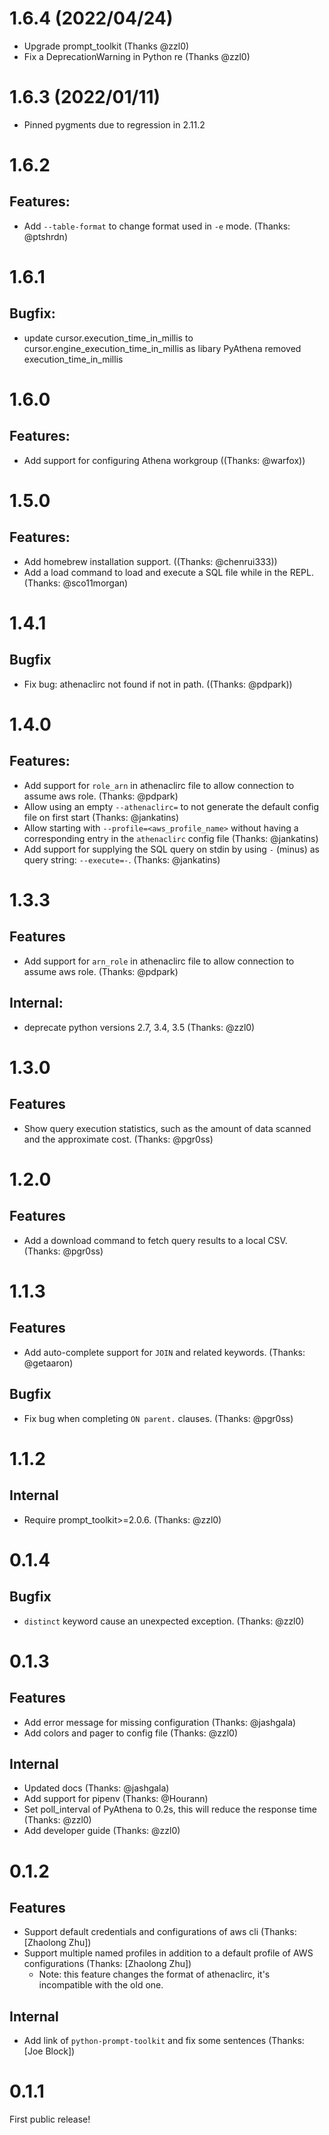 1.6.4 (2022/04/24)
==================

* Upgrade prompt_toolkit (Thanks @zzl0)
* Fix a DeprecationWarning in Python re (Thanks @zzl0)

1.6.3 (2022/01/11)
==================

* Pinned pygments due to regression in 2.11.2

1.6.2
=========

Features:
----------
* Add `--table-format` to change format used in `-e` mode. (Thanks: @ptshrdn)

1.6.1
=========

Bugfix:
----------
* update cursor.execution_time_in_millis to cursor.engine_execution_time_in_millis as libary PyAthena removed execution_time_in_millis

1.6.0
=========

Features:
----------
* Add support for configuring Athena workgroup ((Thanks: @warfox))

1.5.0
=========

Features:
----------
* Add homebrew installation support. ((Thanks: @chenrui333))
* Add a load command to load and execute a SQL file while in the REPL. (Thanks: @sco11morgan)

1.4.1
=========

Bugfix
----------
* Fix bug: athenaclirc not found if not in path. ((Thanks: @pdpark))

1.4.0
=========

Features:
----------
* Add support for `role_arn` in athenaclirc file to allow connection to assume aws role. (Thanks: @pdpark)
* Allow using an empty `--athenaclirc=` to not generate the default config file on first start (Thanks: @jankatins)
* Allow starting with `--profile=<aws_profile_name>` without having a corresponding entry in the `athenaclirc` config
  file (Thanks: @jankatins)
* Add support for supplying the SQL query on stdin by using `-` (minus) as query string: `--execute=-`.
  (Thanks: @jankatins)

1.3.3
========

Features
----------
* Add support for `arn_role` in athenaclirc file to allow connection to assume aws role. (Thanks: @pdpark)

Internal:
----------
* deprecate python versions 2.7, 3.4, 3.5 (Thanks: @zzl0)

1.3.0
========

Features
----------
* Show query execution statistics, such as the amount of data scanned and the approximate cost. (Thanks: @pgr0ss)

1.2.0
========

Features
----------
* Add a download command to fetch query results to a local CSV. (Thanks: @pgr0ss)

1.1.3
========

Features
----------
* Add auto-complete support for `JOIN` and related keywords. (Thanks: @getaaron)

Bugfix
----------
* Fix bug when completing `ON parent.` clauses. (Thanks: @pgr0ss)

1.1.2
========

Internal
-----------
* Require prompt_toolkit>=2.0.6. (Thanks: @zzl0)

0.1.4
========

Bugfix
----------
* `distinct` keyword cause an unexpected exception. (Thanks: @zzl0)

0.1.3
========

Features
----------
* Add error message for missing configuration (Thanks: @jashgala)
* Add colors and pager to config file (Thanks: @zzl0)

Internal
----------

* Updated docs (Thanks: @jashgala)
* Add support for pipenv (Thanks: @Hourann)
* Set poll_interval of PyAthena to 0.2s, this will reduce the response time (Thanks: @zzl0)
* Add developer guide (Thanks: @zzl0)

0.1.2
========

Features
----------

* Support default credentials and configurations of aws cli (Thanks: [Zhaolong Zhu])
* Support multiple named profiles in addition to a default profile of AWS configurations (Thanks: [Zhaolong Zhu])
    * Note: this feature changes the format of athenaclirc, it's incompatible with the old one.

Internal
----------

* Add link of `python-prompt-toolkit` and fix some sentences (Thanks: [Joe Block])


0.1.1
========

First public release!
